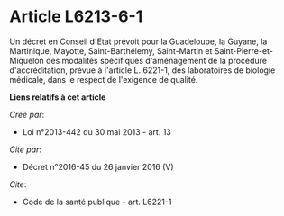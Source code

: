 # Article L6213-6-1

Un décret en Conseil d'Etat prévoit pour la Guadeloupe, la Guyane, la Martinique, Mayotte, Saint-Barthélemy, Saint-Martin et
Saint-Pierre-et-Miquelon des modalités spécifiques d'aménagement de la procédure d'accréditation, prévue à l'article L.
6221-1, des laboratoires de biologie médicale, dans le respect de l'exigence de qualité.

**Liens relatifs à cet article**

_Créé par_:

  - Loi n°2013-442 du 30 mai 2013 - art. 13

_Cité par_:

  - Décret n°2016-45 du 26 janvier 2016 (V)

_Cite_:

  - Code de la santé publique - art. L6221-1
